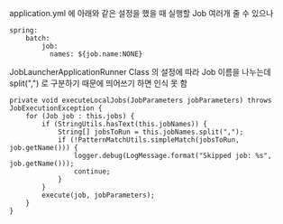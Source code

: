 application.yml 에 아래와 같은 설정을 했을 때 실행할 Job 여러개 줄 수 있으나
~~~
spring:
    batch:
        job:
          names: ${job.name:NONE}
~~~

JobLauncherApplicationRunner Class 의 설정에 따라 Job 이름을 나누는데 split(",") 로 구분하기 때문에 띄어쓰기 하면 인식 못 함

~~~
private void executeLocalJobs(JobParameters jobParameters) throws JobExecutionException {
    for (Job job : this.jobs) {
        if (StringUtils.hasText(this.jobNames)) {
            String[] jobsToRun = this.jobNames.split(",");
            if (!PatternMatchUtils.simpleMatch(jobsToRun, job.getName())) {
                logger.debug(LogMessage.format("Skipped job: %s", job.getName()));
                continue;
            }
        }
        execute(job, jobParameters);
    }
}

~~~
